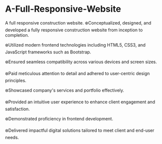 # A-Full-Responsive-Website
A full responsive construction website.
❄️Conceptualized, designed, and developed a fully responsive construction website from inception to completion.

❄️Utilized modern frontend technologies including HTML5, CSS3, and JavaScript frameworks such as Bootstrap.

❄️Ensured seamless compatibility across various devices and screen sizes.

❄️Paid meticulous attention to detail and adhered to user-centric design principles.

❄️Showcased company's services and portfolio effectively.

❄️Provided an intuitive user experience to enhance client engagement and satisfaction.

❄️Demonstrated proficiency in frontend development.

❄️Delivered impactful digital solutions tailored to meet client and end-user needs.

